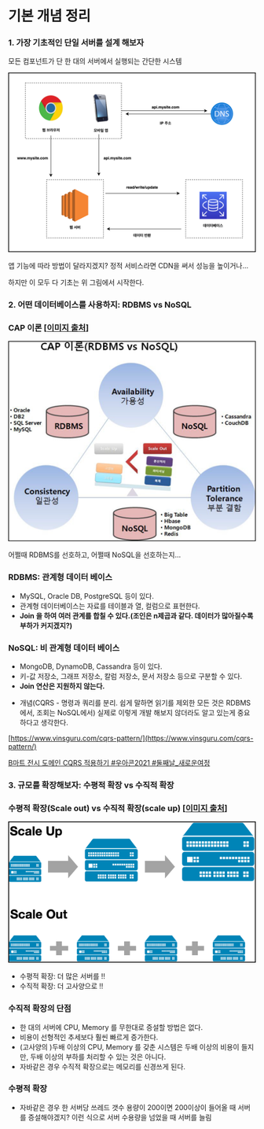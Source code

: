 # 기본 개념 정리
### **1. 가장 기초적인 단일 서버를 설계 해보자**

모든 컴포넌트가 단 한 대의 서버에서 실행되는 간단한 시스템

![기초적인 단일 서버](https://github.com/emsthf/wanted-backed-challenge-study/blob/main/1%EC%9D%BC%EC%B0%A8/%EC%9D%B4%EB%AF%B8%EC%A7%80%20%EB%AA%A8%EC%9D%8C/%EA%B8%B0%EC%B4%88%EC%A0%81%EC%9D%B8%20%EB%8B%A8%EC%9D%BC%EC%84%9C%EB%B2%84.png?raw=true)

앱 기능에 따라 방법이 달라지겠지?
정적 서비스라면 CDN을 써서 성능을 높이거나…

하지만 이 모두 다 기초는 위 그림에서 시작한다.

### **2. 어떤 데이터베이스를 사용하지: RDBMS vs NoSQL**

### **CAP 이론 [[이미지 출처](https://killsia.tistory.com/entry/RDBMS-vs-NoSQL-CAP-%EC%9D%B4%EB%A1%A0)]**

![CAP 이론](https://github.com/emsthf/wanted-backed-challenge-study/blob/main/1%EC%9D%BC%EC%B0%A8/%EC%9D%B4%EB%AF%B8%EC%A7%80%20%EB%AA%A8%EC%9D%8C/CAP%20%EC%9D%B4%EB%A1%A0.png?raw=true)

어쩔때 RDBMS를 선호하고, 어쩔때 NoSQL을 선호하는지…

### **RDBMS: 관계형 데이터 베이스**

- MySQL, Oracle DB, PostgreSQL 등이 있다.
- 관계형 데이터베이스는 자료를 테이블과 열, 컬럼으로 표현한다.
- **Join 을 하여 여러 관계를 합칠 수 있다.(조인은 n제곱과 같다. 데이터가 많아질수록 부하가 커지겠지?)**

### **NoSQL: 비 관계형 데이터 베이스**

- MongoDB, DynamoDB, Cassandra 등이 있다.
- 키-값 저장소, 그래프 저장소, 칼럼 저장소, 문서 저장소 등으로 구분할 수 있다.
- **Join 연산은 지원하지 않는다.**

+ 개념(CQRS - 명령과 쿼리를 분리. 쉽게 말하면 읽기를 제외한 모든 것은 RDBMS에서, 조회는 NoSQL에서)
  실제로 이렇게 개발 해보지 않더라도 알고 있는게 중요하다고 생각한다.

[https://www.vinsguru.com/cqrs-pattern/](https://www.vinsguru.com/cqrs-pattern/)

[B마트 전시 도메인 CQRS 적용하기 #우아콘2021 #둘째날_새로운여정](https://www.youtube.com/watch?v=fg5xbs59Lro)

### **3. 규모를 확장해보자: 수평적 확장 vs 수직적 확장**

### **수평적 확장(Scale out) vs 수직적 확장(scale up) [[이미지 출처](https://butter-shower.tistory.com/109)]**

![서버 규모 확장의 종류](https://github.com/emsthf/wanted-backed-challenge-study/blob/main/1%EC%9D%BC%EC%B0%A8/%EC%9D%B4%EB%AF%B8%EC%A7%80%20%EB%AA%A8%EC%9D%8C/%EC%84%9C%EB%B2%84%20%EA%B7%9C%EB%AA%A8%20%ED%99%95%EC%9E%A5%EC%9D%98%20%EC%A2%85%EB%A5%98.png?raw=true)

- 수평적 확장: 더 많은 서버를 !!
- 수직적 확장: 더 고사양으로 !!

### **수직적 확장의 단점**

- 한 대의 서버에 CPU, Memory 를 무한대로 증설할 방법은 없다.
- 비용이 선형적인 추세보다 훨씬 빠르게 증가한다.
- (고사양의 )두배 이상의 CPU, Memory 를 갖춘 시스템은 두배 이상의 비용이 들지만, 두배 이상의 부하를 처리할 수 있는 것은 아니다.
- 자바같은 경우 수직적 확장으로는 메모리를 신경쓰게 된다.

### 수평적 확장

- 자바같은 경우 한 서버당 쓰레드 갯수 용량이 200이면 200이상이 들어올 때 서버를 증설해야겠지? 이런 식으로 서버 수용량을 넘었을 때 서버를 늘림